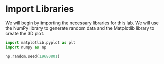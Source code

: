 # Import Libraries

We will begin by importing the necessary libraries for this lab. We will use the NumPy library to generate random data and the Matplotlib library to create the 3D plot.

```python
import matplotlib.pyplot as plt
import numpy as np

np.random.seed(19680801)
```

